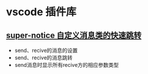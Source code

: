 <h1>vscode 插件库</h1>

<h2> <a href="https://github.com/a6166231/vscode-extension/blob/main/super-notice/README-2.md">super-notice  自定义消息类的快速跳转</a></h2>

 - send、recive的消息的设置
 - send、recive的消息跳转
 - send消息时显示所有recive方的相应参数类型
